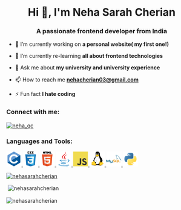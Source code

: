<h1 align="center">Hi 👋, I'm Neha Sarah Cherian</h1>
<h3 align="center">A passionate frontend developer from India</h3>

- 🔭 I’m currently working on **a personal website( my first one!)**

- 🌱 I’m currently re-learning **all about frontend technologies**

- 💬 Ask me about **my university and university experience**

- 📫 How to reach me **nehacherian03@gmail.com**

- ⚡ Fun fact **I hate coding**

<h3 align="left">Connect with me:</h3>
<p align="left">
<a href="https://instagram.com/neha_qc" target="blank"><img align="center" src="https://raw.githubusercontent.com/rahuldkjain/github-profile-readme-generator/master/src/images/icons/Social/instagram.svg" alt="neha_qc" height="30" width="40" /></a>
</p>

<h3 align="left">Languages and Tools:</h3>
<p align="left"> <a href="https://www.cprogramming.com/" target="_blank" rel="noreferrer"  >    <img src="https://raw.githubusercontent.com/devicons/devicon/master/icons/c/c-original.svg" alt="c" width="40" height="40"/> </a> <a href="       https://www.w3schools.com/css/" target="_blank" rel="noreferrer"> <img src="https://raw.githubusercontent.com/devicons/devicon/master/icons/css3/css3-original-wordmark.svg" alt="css3" width="40" height="40"/> </a> <a href= "   https://www.w3.org/html/" target="_blank" rel="noreferrer"> <img src="https://raw.githubusercontent.com/devicons/devicon/master/icons/html5/html5-original-wordmark.svg" alt="html5" width="40" height="40"/> </a> <a href="   https://www.java.com" target="_blank" rel="noreferrer"> <img src="https://raw.githubusercontent.com/devicons/devicon/master/icons/java/java-original.svg" alt="java" width="40" height="40"/> </a> <a href="    https://developer.mozilla.org/en-US/docs/Web/JavaScript" target="_blank" rel="noreferrer"> <img src="https://raw.githubusercontent.com/devicons/devicon/master/icons/javascript/javascript-original.svg" alt="javascript" width="40" height="40"/> </a> <a href="     https://www.linux.org/" target="_blank" rel="noreferrer"> <img src="https://raw.githubusercontent.com/devicons/devicon/master/icons/linux/linux-original.svg" alt="linux" width="40" height="40"/> </a> <a href="      https://www.mysql.com/" target="_blank" rel="noreferrer"> <img src="https://raw.githubusercontent.com/devicons/devicon/master/icons/mysql/mysql-original-wordmark.svg" alt="mysql" width="40" height="40"/> </a> <a href="https://www.python.org" target="_blank" rel="noreferrer"> <img src="https://raw.githubusercontent.com/devicons/devicon/master/icons/python/python-original.svg" alt="python" width="40" height="40"/> </a> </p>

<p align="left"> <a href="https://github.com/ryo-ma/github-profile-trophy"><img src="https://github-profile-trophy.vercel.app/?username=nehasarahcherian" alt="nehasarahcherian" /></a> </p>

<p>&nbsp;<img align="center" src="https://github-readme-stats.vercel.app/api?username=nehasarahcherian&show_icons=true&locale=en" alt="nehasarahcherian" /></p>

<p><img align="center" src="https://github-readme-streak-stats.herokuapp.com/?user=nehasarahcherian&" alt="nehasarahcherian" /></p>
